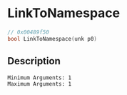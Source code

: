 # LinkToNamespace
```c
// 0x00489f50
bool LinkToNamespace(unk p0)
```
## Description
```
Minimum Arguments: 1
Maximum Arguments: 1
```
